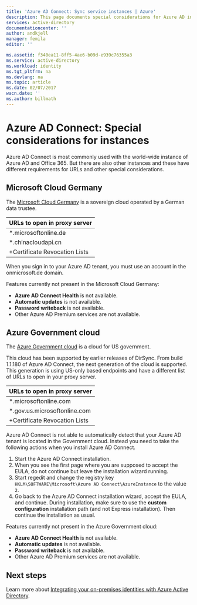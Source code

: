 ```yaml
---
title: 'Azure AD Connect: Sync service instances | Azure'
description: This page documents special considerations for Azure AD instances.
services: active-directory
documentationcenter: ''
author: andkjell
manager: femila
editor: ''

ms.assetid: f340ea11-8ff5-4ae6-b09d-e939c76355a3
ms.service: active-directory
ms.workload: identity
ms.tgt_pltfrm: na
ms.devlang: na
ms.topic: article
ms.date: 02/07/2017
wacn.date: ''
ms.author: billmath
---
```


# Azure AD Connect: Special considerations for instances
Azure AD Connect is most commonly used with the world-wide instance of Azure AD and Office 365. But there are also other instances and these have different requirements for URLs and other special considerations.

## Microsoft Cloud Germany
The [Microsoft Cloud Germany](http://www.microsoft.de/cloud-deutschland) is a sovereign cloud operated by a German data trustee.

| URLs to open in proxy server |
| --- |
| \*.microsoftonline.de |
| \*.chinacloudapi.cn |
| +Certificate Revocation Lists |

When you sign in to your Azure AD tenant, you must use an account in the onmicrosoft.de domain.

Features currently not present in the Microsoft Cloud Germany:

- **Azure AD Connect Health** is not available.
- **Automatic updates** is not available.
- **Password writeback** is not available.
- Other Azure AD Premium services are not available.

## Azure Government cloud <a name="microsoft-azure-government-cloud"></a>
The [Azure Government cloud](https://azure.microsoft.com/features/gov/) is a cloud for US government.

This cloud has been supported by earlier releases of DirSync. From build 1.1.180 of Azure AD Connect, the next generation of the cloud is supported. This generation is using US-only based endpoints and have a different list of URLs to open in your proxy server.

| URLs to open in proxy server |
| --- |
| \*.microsoftonline.com |
| \*.gov.us.microsoftonline.com |
| +Certificate Revocation Lists |

Azure AD Connect is not able to automatically detect that your Azure AD tenant is located in the Government cloud. Instead you need to take the following actions when you install Azure AD Connect.

1. Start the Azure AD Connect installation.
2. When you see the first page where you are supposed to accept the EULA, do not continue but leave the installation wizard running.
3. Start regedit and change the registry key `HKLM\SOFTWARE\Microsoft\Azure AD Connect\AzureInstance` to the value `2`.
4. Go back to the Azure AD Connect installation wizard, accept the EULA, and continue. During installation, make sure to use the **custom configuration** installation path (and not Express installation). Then continue the installation as usual.

Features currently not present in the Azure Government cloud:

- **Azure AD Connect Health** is not available.
- **Automatic updates** is not available.
- **Password writeback** is not available.
- Other Azure AD Premium services are not available.

## Next steps
Learn more about [Integrating your on-premises identities with Azure Active Directory](active-directory-aadconnect.md).
